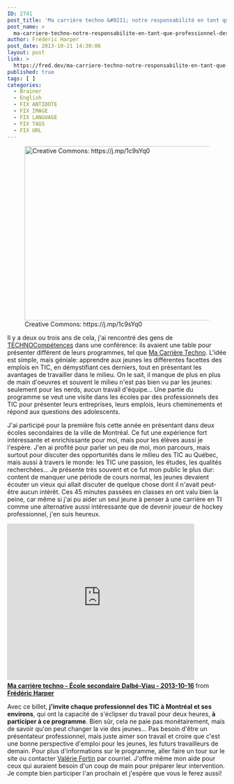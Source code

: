 ```yaml
---
ID: 2741
post_title: 'Ma carrière techno &#8211; notre responsabilité en tant que professionnel des TIC'
post_name: >
  ma-carriere-techno-notre-responsabilite-en-tant-que-professionnel-des-tic
author: Frédéric Harper
post_date: 2013-10-21 14:30:06
layout: post
link: >
  https://fred.dev/ma-carriere-techno-notre-responsabilite-en-tant-que-professionnel-des-tic/
published: true
tags: [ ]
categories:
  - Brainer
  - English
  - FIX ANTIDOTE
  - FIX IMAGE
  - FIX LANGUAGE
  - FIX TAGS
  - FIX URL
---
```

<figure><img alt="Creative Commons: https://j.mp/1c9sYq0" src="http://fred.dev/wp-content/uploads/2013/10/schoolbus.jpg" width="600" height="400" /><figcaption> Creative Commons: https://j.mp/1c9sYq0</figcaption></figure>
Il y a deux ou trois ans de cela, j'ai rencontré des gens de <a href="https://www.technocompetences.qc.ca/" target="_blank" rel="noopener noreferrer">TECHNOCompétences</a> dans une conférence: ils avaient une table pour présenter différent de leurs programmes, tel que <a href="https://macarrieretechno.com/" target="_blank" rel="noopener noreferrer">Ma Carrière Techno</a>. L'idée est simple, mais géniale: apprendre aux jeunes les différentes facettes des emplois en TIC, en démystifiant ces derniers, tout en présentant les avantages de travailler dans le milieu. On le sait, il manque de plus en plus de main d'oeuvres et souvent le milieu n'est pas bien vu par les jeunes: seulement pour les nerds, aucun travail d'équipe... Une partie du programme se veut une visite dans les écoles par des professionnels des TIC pour présenter leurs entreprises, leurs emplois, leurs cheminements et répond aux questions des adolescents.

J'ai participé pour la première fois cette année en présentant dans deux écoles secondaires de la ville de Montréal. Ce fut une expérience fort intéressante et enrichissante pour moi, mais pour les élèves aussi je l'espère. J'en ai profité pour parler un peu de moi, mon parcours, mais surtout pour discuter des opportunités dans le milieu des TIC au Québec, mais aussi à travers le monde: les TIC une passion, les études, les qualités recherchées... Je présente très souvent et ce fut mon public le plus dur: content de manquer une période de cours normal, les jeunes devaient écouter un vieux qui allait discuter de quelque chose dont il n'avait peut-être aucun intérêt. Ces 45 minutes passées en classes en ont valu bien la peine, car même si j'ai pu aider un seul jeune à penser à une carrière en TI comme une alternative aussi intéressante que de devenir joueur de hockey professionnel, j'en suis heureux.

<div class="embed rich SlideShare">
  <iframe src="https://www.slideshare.net/slideshow/embed_code/key/ntsDQx6UB7YABP" width="427" height="356" frameborder="0" marginwidth="0" marginheight="0" scrolling="no" style="border:1px solid #CCC;border-width:1px;margin-bottom:5px;max-width:100%" allowfullscreen> </iframe><div style="margin-bottom:5px">
    <strong> <a href="https://www.slideshare.net/fredericharper/ma-carrire-techno-cole-secondaire-dalbviau-20131016" title="Ma carrière techno - École secondaire Dalbé-Viau - 2013-10-16" target="_blank" rel="noopener noreferrer">Ma carrière techno - École secondaire Dalbé-Viau - 2013-10-16</a> </strong> from <strong><a href="https://www.slideshare.net/fredericharper" target="_blank" rel="noopener noreferrer">Frédéric Harper</a></strong>
  </div>
</div>

Avec ce billet, **j'invite chaque professionnel des TIC à Montréal et ses environs**, qui ont la capacité de s'éclipser du travail pour deux heures, **à participer à ce programme**. Bien sûr, cela ne paie pas monétairement, mais de savoir qu'on peut changer la vie des jeunes... Pas besoin d'être un présentateur professionnel, mais juste aimer son travail et croire que c'est une bonne perspective d'emploi pour les jeunes, les futurs travailleurs de demain. Pour plus d'informations sur le programme, aller faire un tour sur le site ou contacter <a href="mailto:vfortin@technocompetences.qc.ca" target="_blank" rel="noopener noreferrer">Valérie Fortin</a> par courriel. J'offre même mon aide pour ceux qui auraient besoin d'un coup de main pour préparer leur intervention. Je compte bien participer l'an prochain et j'espère que vous le ferez aussi!